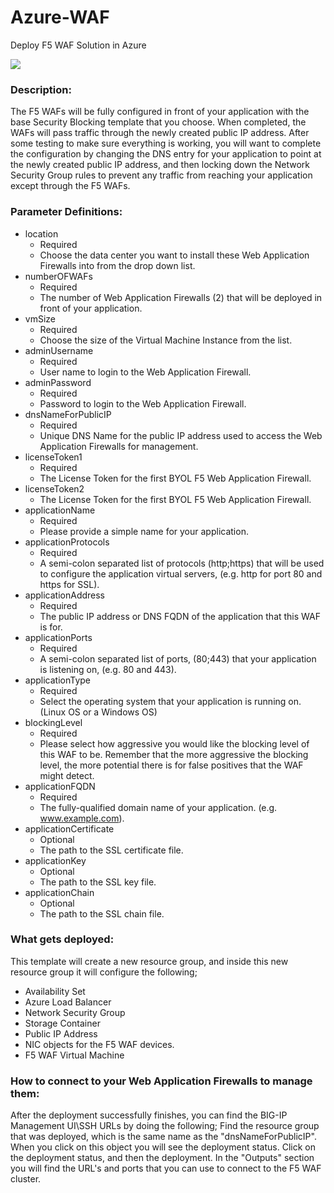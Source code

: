 # Azure-WAF
Deploy F5 WAF Solution in Azure  

<a href="https://portal.azure.com/#create/Microsoft.Template/uri/https%3A%2F%2Fraw.githubusercontent.com%2Ff5devcentral%2Ff5-azure-waf-community%2Fmaster%2Fazuredeploy.json" target="_blank">
    <img src="http://azuredeploy.net/deploybutton.png"/>
</a>

### Description:
The F5 WAFs will be fully configured in front of your application with the base Security Blocking template that you choose.  When completed, the WAFs will pass traffic through the newly created public IP address.  After some testing to make sure everything is working, you will want to complete the configuration by changing the DNS entry for your application to point at the newly created public IP address, and then locking down the Network Security Group rules to prevent any traffic from reaching your application except through the F5 WAFs.

### Parameter Definitions: ###

* location
  * Required
  * Choose the data center you want to install these Web Application Firewalls into from the drop down list.
* numberOFWAFs
  * Required
  * The number of Web Application Firewalls (2) that will be deployed in front of your application.
* vmSize
  * Required
  * Choose the size of the Virtual Machine Instance from the list.
* adminUsername
  * Required
  * User name to login to the Web Application Firewall.
* adminPassword
  * Required
  * Password to login to the Web Application Firewall.
* dnsNameForPublicIP
  * Required
  * Unique DNS Name for the public IP address used to access the Web Application Firewalls for management.
* licenseToken1
  * Required
  * The License Token for the first BYOL F5 Web Application Firewall.
* licenseToken2
  * The License Token for the first BYOL F5 Web Application Firewall.
* applicationName
  * Required
  * Please provide a simple name for your application.
* applicationProtocols
  * Required
  * A semi-colon separated list of protocols (http;https) that will be used to configure the application virtual servers, (e.g. http for port 80 and https for SSL).
* applicationAddress
  * Required
  * The public IP address or DNS FQDN of the application that this WAF is for.
* applicationPorts
  * Required
  * A semi-colon separated list of ports, (80;443) that your application is listening on, (e.g. 80 and 443).
* applicationType
  * Required
  * Select the operating system that your application is running on. (Linux OS or a Windows OS)
* blockingLevel
  * Required
  * Please select how aggressive you would like the blocking level of this WAF to be.  Remember that the more aggressive the blocking level, the more potential there is for false positives that the WAF might detect.
* applicationFQDN
  * Required
  * The fully-qualified domain name of your application. (e.g. www.example.com).
* applicationCertificate
  * Optional
  * The path to the SSL certificate file.
* applicationKey
  * Optional
  * The path to the SSL key file.
* applicationChain
  * Optional
  * The path to the SSL chain file.


### What gets deployed:

This template will create a new resource group, and inside this new resource group it will configure the following;

* Availability Set
* Azure Load Balancer
* Network Security Group
* Storage Container
* Public IP Address
* NIC objects for the F5 WAF devices.
* F5 WAF Virtual Machine

### How to connect to your Web Application Firewalls to manage them:

After the deployment successfully finishes, you can find the BIG-IP Management UI\SSH URLs by doing the following;  Find the resource group that was deployed, which is the same name as the "dnsNameForPublicIP".  When you click on this object you will see the deployment status.  Click on the deployment status, and then the deployment.  In the "Outputs" section you will find the URL's and ports that you can use to connect to the F5 WAF cluster. 